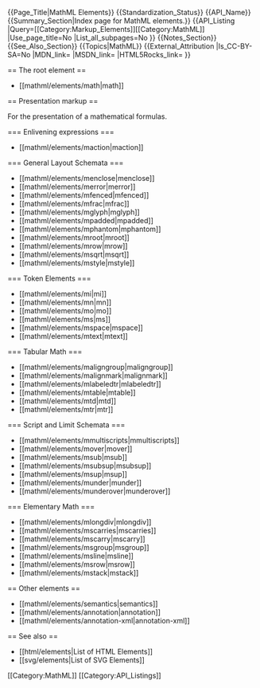 {{Page_Title|MathML Elements}}
{{Standardization_Status}}
{{API_Name}}
{{Summary_Section|Index page for MathML elements.}}
{{API_Listing
|Query=[[Category:Markup_Elements]][[Category:MathML]]
|Use_page_title=No
|List_all_subpages=No
}}
{{Notes_Section}}
{{See_Also_Section}}
{{Topics|MathML}}
{{External_Attribution
|Is_CC-BY-SA=No
|MDN_link=
|MSDN_link=
|HTML5Rocks_link=
}}

== The root element ==

* [[mathml/elements/math|math]]

== Presentation markup ==

For the presentation of a mathematical formulas.

=== Enlivening expressions ===

* [[mathml/elements/maction|maction]]

=== General Layout Schemata ===

* [[mathml/elements/menclose|menclose]]
* [[mathml/elements/merror|merror]]
* [[mathml/elements/mfenced|mfenced]]
* [[mathml/elements/mfrac|mfrac]]
* [[mathml/elements/mglyph|mglyph]]
* [[mathml/elements/mpadded|mpadded]]
* [[mathml/elements/mphantom|mphantom]]
* [[mathml/elements/mroot|mroot]]
* [[mathml/elements/mrow|mrow]]
* [[mathml/elements/msqrt|msqrt]]
* [[mathml/elements/mstyle|mstyle]]


=== Token Elements ===

* [[mathml/elements/mi|mi]]
* [[mathml/elements/mn|mn]]
* [[mathml/elements/mo|mo]]
* [[mathml/elements/ms|ms]]
* [[mathml/elements/mspace|mspace]]
* [[mathml/elements/mtext|mtext]]

=== Tabular Math ===

* [[mathml/elements/maligngroup|maligngroup]]
* [[mathml/elements/malignmark|malignmark]]
* [[mathml/elements/mlabeledtr|mlabeledtr]]
* [[mathml/elements/mtable|mtable]]
* [[mathml/elements/mtd|mtd]]
* [[mathml/elements/mtr|mtr]]


=== Script and Limit Schemata ===

* [[mathml/elements/mmultiscripts|mmultiscripts]]
* [[mathml/elements/mover|mover]]
* [[mathml/elements/msub|msub]]
* [[mathml/elements/msubsup|msubsup]]
* [[mathml/elements/msup|msup]]
* [[mathml/elements/munder|munder]]
* [[mathml/elements/munderover|munderover]]

=== Elementary Math ===
* [[mathml/elements/mlongdiv|mlongdiv]]
* [[mathml/elements/mscarries|mscarries]]
* [[mathml/elements/mscarry|mscarry]]
* [[mathml/elements/msgroup|msgroup]]
* [[mathml/elements/msline|msline]]
* [[mathml/elements/msrow|msrow]]
* [[mathml/elements/mstack|mstack]]

== Other elements == 

* [[mathml/elements/semantics|semantics]] 
* [[mathml/elements/annotation|annotation]] 
* [[mathml/elements/annotation-xml|annotation-xml]]

== See also ==

* [[html/elements|List of HTML Elements]]
* [[svg/elements|List of SVG Elements]]

[[Category:MathML]]
[[Category:API_Listings]]